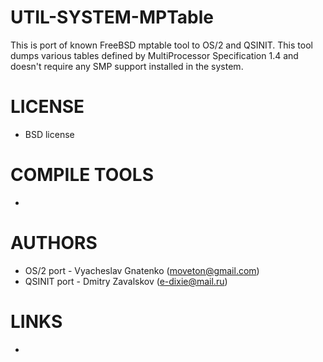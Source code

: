 # UTIL-SYSTEM-MPTable
This is port of known FreeBSD mptable tool to OS/2 and QSINIT. This tool dumps various tables defined by MultiProcessor Specification 1.4 and doesn't require any SMP support installed in the system.

LICENSE
===============
* BSD license

COMPILE TOOLS
===============
* 
 
AUTHORS
===============
* OS/2 port - Vyacheslav Gnatenko (moveton@gmail.com)
* QSINIT port - Dmitry Zavalskov (e-dixie@mail.ru)

LINKS
===============
* 


